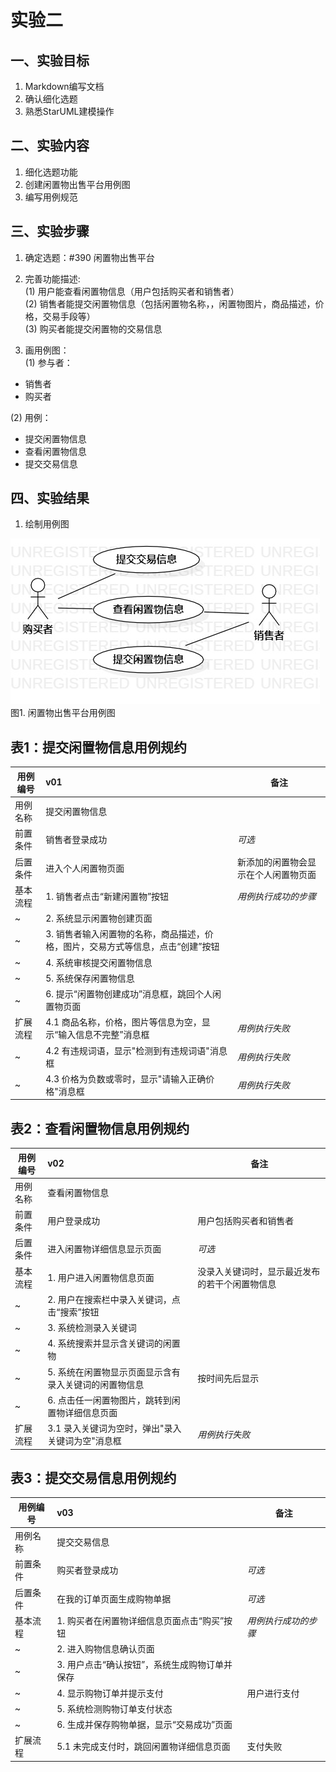 # 实验二

## 一、实验目标

1. Markdown编写文档
2. 确认细化选题
3. 熟悉StarUML建模操作

## 二、实验内容

1. 细化选题功能
2. 创建闲置物出售平台用例图
3. 编写用例规范

## 三、实验步骤

1. 确定选题：#390 闲置物出售平台
2. 完善功能描述:  
(1) 用户能查看闲置物信息（用户包括购买者和销售者）  
(2) 销售者能提交闲置物信息（包括闲置物名称，，闲置物图片，商品描述，价格，交易手段等）    
(3) 购买者能提交闲置物的交易信息

3. 画用例图：  
(1) 参与者： 
- 销售者
- 购买者

(2) 用例：
- 提交闲置物信息
- 查看闲置物信息
- 提交交易信息

## 四、实验结果

1. 绘制用例图

![UML图](./UseCaseDiagram1.jpg)  
图1. 闲置物出售平台用例图

## 表1：提交闲置物信息用例规约  

用例编号  | v01 | 备注  
-|:-|-  
用例名称  | 提交闲置物信息  |   
前置条件  | 销售者登录成功  | *可选*   
后置条件  | 进入个人闲置物页面 | 新添加的闲置物会显示在个人闲置物页面
基本流程  | 1. 销售者点击“新建闲置物”按钮  |*用例执行成功的步骤*    
~| 2. 系统显示闲置物创建页面 |
~| 3. 销售者输入闲置物的名称，商品描述，价格，图片，交易方式等信息，点击“创建”按钮 |
~| 4. 系统审核提交闲置物信息 |
~| 5. 系统保存闲置物信息 |
~| 6. 提示“闲置物创建成功”消息框，跳回个人闲置物页面 |  
扩展流程  | 4.1 商品名称，价格，图片等信息为空，显示“输入信息不完整”消息框 |*用例执行失败* 
~| 4.2 有违规词语，显示"检测到有违规词语"消息框 |*用例执行失败* 
~| 4.3 价格为负数或零时，显示"请输入正确价格"消息框 | *用例执行失败* 


## 表2：查看闲置物信息用例规约  

用例编号  | v02 | 备注  
-|:-|-  
用例名称  | 查看闲置物信息  |   
前置条件  | 用户登录成功  | 用户包括购买者和销售者 
后置条件  | 进入闲置物详细信息显示页面 | *可选*   
基本流程  | 1. 用户进入闲置物信息页面 | 没录入关键词时，显示最近发布的若干个闲置物信息
~| 2. 用户在搜索栏中录入关键词，点击“搜索”按钮 | 
~| 3. 系统检测录入关键词 |
~| 4. 系统搜索并显示含关键词的闲置物 |
~| 5. 系统在闲置物显示页面显示含有录入关键词的闲置物信息 | 按时间先后显示
~| 6. 点击任一闲置物图片，跳转到闲置物详细信息页面 |
扩展流程  | 3.1 录入关键词为空时，弹出"录入关键词为空"消息框 | *用例执行失败*  


## 表3：提交交易信息用例规约  

用例编号  | v03 | 备注  
-|:-|-  
用例名称  | 提交交易信息  |   
前置条件  | 购买者登录成功  | *可选*   
后置条件  | 在我的订单页面生成购物单据 | *可选*   
基本流程  | 1. 购买者在闲置物详细信息页面点击“购买”按钮 |*用例执行成功的步骤*    
~| 2. 进入购物信息确认页面 |
~| 3. 用户点击“确认按钮”，系统生成购物订单并保存|
~| 4. 显示购物订单并提示支付|用户进行支付
~| 5. 系统检测购物订单支付状态 |
~| 6. 生成并保存购物单据，显示“交易成功”页面 |
扩展流程  | 5.1 未完成支付时，跳回闲置物详细信息页面 |支付失败
 

